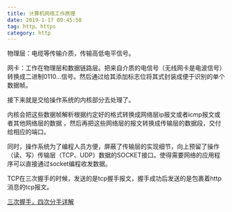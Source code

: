 ```yaml
---
title: 计算机网络工作原理
date: 2019-1-17 09:45:58
tag: http、https
category: http
---
```

物理层：电缆等传输介质，传输高低电平信号。

网卡：工作在物理层和数据链路层。把来自介质的电信号（无线网卡是电波信号）转换成二进制0110...信号。然后通过给其添加标志位将其式封装成便于识别的单个数据帧。

接下来就是交给操作系统的内核部分去处理了。

内核会把这些数据帧解析根据约定好的格式转换成网络层ip报文或者icmp报文或者其他网络层的数据 ，然后再把这些网络层的报文转换成传输层的数据段，交付给相应的端口。

同时，操作系统为了编程人员方便，屏蔽了传输层的实现细节，向上预留了操作（读、写）传输层（TCP、UDP）数据的SOCKET接口。使得需要网络的应用程序可以直接通过socket编程收发数据。

TCP在三次握手的时候，发送的是tcp握手报文，握手成功后发送的是包裹着http消息的tcp报文。

[三次握手，四次分手详解](https://github.com/jawil/blog/issues/14)